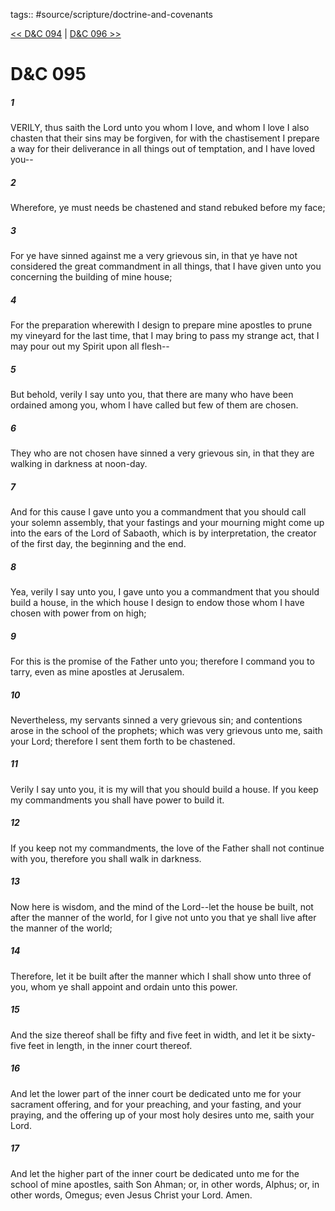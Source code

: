 tags:: #source/scripture/doctrine-and-covenants

[<< D&C 094](doctrine-and-covenants/D&C_094.md) | [D&C 096 >>](doctrine-and-covenants/D&C_096.md)

# D&C 095

##### 1

VERILY, thus saith the Lord unto you whom I love, and whom I love I also chasten that their sins may be forgiven, for with the chastisement I prepare a way for their deliverance in all things out of temptation, and I have loved you--

##### 2

Wherefore, ye must needs be chastened and stand rebuked before my face;

##### 3

For ye have sinned against me a very grievous sin, in that ye have not considered the great commandment in all things, that I have given unto you concerning the building of mine house;

##### 4

For the preparation wherewith I design to prepare mine apostles to prune my vineyard for the last time, that I may bring to pass my strange act, that I may pour out my Spirit upon all flesh--

##### 5

But behold, verily I say unto you, that there are many who have been ordained among you, whom I have called but few of them are chosen.

##### 6

They who are not chosen have sinned a very grievous sin, in that they are walking in darkness at noon-day.

##### 7

And for this cause I gave unto you a commandment that you should call your solemn assembly, that your fastings and your mourning might come up into the ears of the Lord of Sabaoth, which is by interpretation, the creator of the first day, the beginning and the end.

##### 8

Yea, verily I say unto you, I gave unto you a commandment that you should build a house, in the which house I design to endow those whom I have chosen with power from on high;

##### 9

For this is the promise of the Father unto you; therefore I command you to tarry, even as mine apostles at Jerusalem.

##### 10

Nevertheless, my servants sinned a very grievous sin; and contentions arose in the school of the prophets; which was very grievous unto me, saith your Lord; therefore I sent them forth to be chastened.

##### 11

Verily I say unto you, it is my will that you should build a house. If you keep my commandments you shall have power to build it.

##### 12

If you keep not my commandments, the love of the Father shall not continue with you, therefore you shall walk in darkness.

##### 13

Now here is wisdom, and the mind of the Lord--let the house be built, not after the manner of the world, for I give not unto you that ye shall live after the manner of the world;

##### 14

Therefore, let it be built after the manner which I shall show unto three of you, whom ye shall appoint and ordain unto this power.

##### 15

And the size thereof shall be fifty and five feet in width, and let it be sixty-five feet in length, in the inner court thereof.

##### 16

And let the lower part of the inner court be dedicated unto me for your sacrament offering, and for your preaching, and your fasting, and your praying, and the offering up of your most holy desires unto me, saith your Lord.

##### 17

And let the higher part of the inner court be dedicated unto me for the school of mine apostles, saith Son Ahman; or, in other words, Alphus; or, in other words, Omegus; even Jesus Christ your Lord. Amen.
